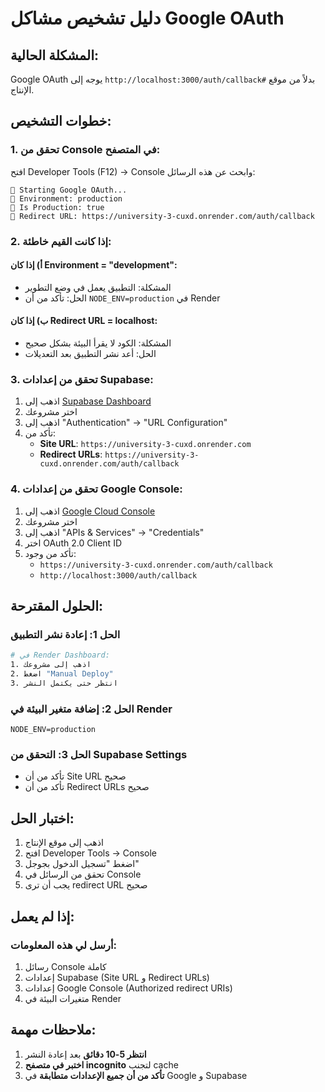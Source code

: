 # دليل تشخيص مشاكل Google OAuth

## المشكلة الحالية:
Google OAuth يوجه إلى `http://localhost:3000/auth/callback#` بدلاً من موقع الإنتاج.

## خطوات التشخيص:

### 1. تحقق من Console في المتصفح:

افتح Developer Tools (F12) → Console وابحث عن هذه الرسائل:

```
🚀 Starting Google OAuth...
📍 Environment: production
📍 Is Production: true
📍 Redirect URL: https://university-3-cuxd.onrender.com/auth/callback
```

### 2. إذا كانت القيم خاطئة:

#### أ) إذا كان Environment = "development":
- المشكلة: التطبيق يعمل في وضع التطوير
- الحل: تأكد من أن `NODE_ENV=production` في Render

#### ب) إذا كان Redirect URL = localhost:
- المشكلة: الكود لا يقرأ البيئة بشكل صحيح
- الحل: أعد نشر التطبيق بعد التعديلات

### 3. تحقق من إعدادات Supabase:

1. اذهب إلى [Supabase Dashboard](https://supabase.com/dashboard)
2. اختر مشروعك
3. اذهب إلى "Authentication" → "URL Configuration"
4. تأكد من:
   - **Site URL**: `https://university-3-cuxd.onrender.com`
   - **Redirect URLs**: `https://university-3-cuxd.onrender.com/auth/callback`

### 4. تحقق من إعدادات Google Console:

1. اذهب إلى [Google Cloud Console](https://console.cloud.google.com)
2. اختر مشروعك
3. اذهب إلى "APIs & Services" → "Credentials"
4. اختر OAuth 2.0 Client ID
5. تأكد من وجود:
   - `https://university-3-cuxd.onrender.com/auth/callback`
   - `http://localhost:3000/auth/callback`

## الحلول المقترحة:

### الحل 1: إعادة نشر التطبيق
```bash
# في Render Dashboard:
1. اذهب إلى مشروعك
2. اضغط "Manual Deploy"
3. انتظر حتى يكتمل النشر
```

### الحل 2: إضافة متغير البيئة في Render
```
NODE_ENV=production
```

### الحل 3: التحقق من Supabase Settings
- تأكد من أن Site URL صحيح
- تأكد من أن Redirect URLs صحيح

## اختبار الحل:

1. اذهب إلى موقع الإنتاج
2. افتح Developer Tools → Console
3. اضغط "تسجيل الدخول بجوجل"
4. تحقق من الرسائل في Console
5. يجب أن ترى redirect URL صحيح

## إذا لم يعمل:

### أرسل لي هذه المعلومات:
1. رسائل Console كاملة
2. إعدادات Supabase (Site URL و Redirect URLs)
3. إعدادات Google Console (Authorized redirect URIs)
4. متغيرات البيئة في Render

## ملاحظات مهمة:

1. **انتظر 5-10 دقائق** بعد إعادة النشر
2. **اختبر في متصفح incognito** لتجنب cache
3. **تأكد من أن جميع الإعدادات متطابقة** في Google و Supabase
